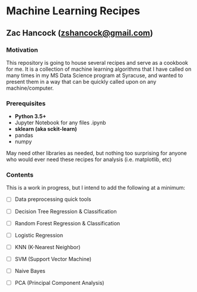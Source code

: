 # Machine Learning Recipes
## Zac Hancock (zshancock@gmail.com)


### Motivation

This repository is going to house several recipes and serve as a cookbook for me. It is a collection of machine learning algorithms that I have called on many times in my MS Data Science program at Syracuse, and wanted to present them in a way that can be quickly called upon on any machine/computer. 

### Prerequisites

* **Python 3.5+**
* Jupyter Notebook for any files .ipynb
* **sklearn (aka sckit-learn)**
* pandas
* numpy

May need other libraries as needed, but nothing too surprising for anyone who would ever need these recipes for analysis (i.e. matplotlib, etc)


### Contents

This is a work in progress, but I intend to add the following at a minimum:

- [ ] Data preprocessing quick tools
- [ ] Decision Tree Regression & Classification
- [ ] Random Forest Regression & Classification
- [ ] Logistic Regression
- [ ] KNN (K-Nearest Neighbor)
- [ ] SVM (Support Vector Machine)
- [ ] Naive Bayes
- [ ] PCA (Principal Component Analysis)

